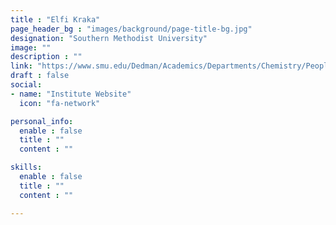 ```yaml
---
title : "Elfi Kraka"
page_header_bg : "images/background/page-title-bg.jpg"
designation: "Southern Methodist University"
image: ""
description : ""
link: "https://www.smu.edu/Dedman/Academics/Departments/Chemistry/People/Faculty/ElfiKraka"
draft : false
social:
- name: "Institute Website"
  icon: "fa-network"

personal_info:
  enable : false
  title : ""
  content : ""

skills:
  enable : false
  title : ""
  content : ""

---
```

